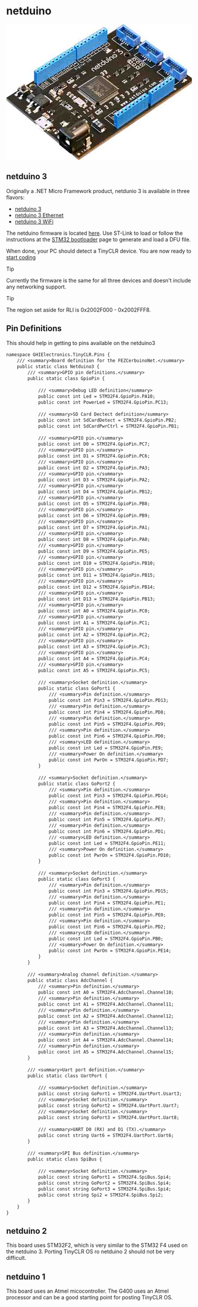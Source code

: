 # netduino
![netduino 3](images/netduino3.jpg) 
## netduino 3

Originally a .NET Micro Framework product, netdunio 3 is available in three flavors:

- [netduino 3](http://www.netduino.com/netduino3/specs.htm)
- [netduino 3 Ethernet](http://www.netduino.com/netduino3ethernet/specs.htm)
- [netduino 3 WiFi](http://www.netduino.com/netduino3wifi/specs.htm)


The netduino firmware is located [here](http://files.ghielectronics.com/downloads/TinyCLR/Firmware/Netduino/Netduino3%20Firmware.0.5.0.hex). Use ST-Link to load or follow the instructions at the [STM32 bootloader](../../hardware/loaders/stm32_bootloader.md) page to generate and load a DFU file.

When done, your PC should detect a TinyCLR device. You are now ready to [start coding](../tutorials/intro.md)

> [!Tip]
> Currently the firmware is the same for all three devices and doesn't include any networking support.

> [!Tip]
>The region set aside for RLI is 0x2002F000 - 0x2002FFF8.

## Pin Definitions
This should help in getting to pins available on the netduino3

```
namespace GHIElectronics.TinyCLR.Pins {
    /// <summary>Board definition for the FEZCerbuinoNet.</summary>
    public static class Netduino3 {
        /// <summary>GPIO pin definitions.</summary>
        public static class GpioPin {

            /// <summary>Debug LED definition</summary>
            public const int Led = STM32F4.GpioPin.PA10;
            public const int PowerLed = STM32F4.GpioPin.PC13;

            /// <summary>SD Card Dectect definition</summary>
            public const int SdCardDetect = STM32F4.GpioPin.PB2;
            public const int SdCardPwrCtrl = STM32F4.GpioPin.PB1;

            /// <summary>GPIO pin.</summary>
            public const int D0 = STM32F4.GpioPin.PC7;
            /// <summary>GPIO pin.</summary>
            public const int D1 = STM32F4.GpioPin.PC6;
            /// <summary>GPIO pin.</summary>
            public const int D2 = STM32F4.GpioPin.PA3;
            /// <summary>GPIO pin.</summary>
            public const int D3 = STM32F4.GpioPin.PA2;
            /// <summary>GPIO pin.</summary>
            public const int D4 = STM32F4.GpioPin.PB12;
            /// <summary>GPIO pin.</summary>
            public const int D5 = STM32F4.GpioPin.PB8;
            /// <summary>GPIO pin.</summary>
            public const int D6 = STM32F4.GpioPin.PB9;
            /// <summary>GPIO pin.</summary>
            public const int D7 = STM32F4.GpioPin.PA1;
            /// <summary>GPIO pin.</summary>
            public const int D8 = STM32F4.GpioPin.PA0;
            /// <summary>GPIO pin.</summary>
            public const int D9 = STM32F4.GpioPin.PE5;
            /// <summary>GPIO pin.</summary>
            public const int D10 = STM32F4.GpioPin.PB10;
            /// <summary>GPIO pin.</summary>
            public const int D11 = STM32F4.GpioPin.PB15;
            /// <summary>GPIO pin.</summary>
            public const int D12 = STM32F4.GpioPin.PB14;
            /// <summary>GPIO pin.</summary>
            public const int D13 = STM32F4.GpioPin.PB13;
            /// <summary>GPIO pin.</summary>
            public const int A0 = STM32F4.GpioPin.PC0;
            /// <summary>GPIO pin.</summary>
            public const int A1 = STM32F4.GpioPin.PC1;
            /// <summary>GPIO pin.</summary>
            public const int A2 = STM32F4.GpioPin.PC2;
            /// <summary>GPIO pin.</summary>
            public const int A3 = STM32F4.GpioPin.PC3;
            /// <summary>GPIO pin.</summary>
            public const int A4 = STM32F4.GpioPin.PC4;
            /// <summary>GPIO pin.</summary>
            public const int A5 = STM32F4.GpioPin.PC5;

            /// <summary>Socket definition.</summary>
            public static class GoPort1 {
                /// <summary>Pin definition.</summary>
                public const int Pin3 = STM32F4.GpioPin.PD13;
                /// <summary>Pin definition.</summary>
                public const int Pin4 = STM32F4.GpioPin.PD8;
                /// <summary>Pin definition.</summary>
                public const int Pin5 = STM32F4.GpioPin.PD9;
                /// <summary>Pin definition.</summary>
                public const int Pin6 = STM32F4.GpioPin.PD0;
                /// <summary>LED definition.</summary>
                public const int Led = STM32F4.GpioPin.PE9;
                /// <summary>Power On definition.</summary>
                public const int PwrOn = STM32F4.GpioPin.PD7;
            }

            /// <summary>Socket definition.</summary>
            public static class GoPort2 {
                /// <summary>Pin definition.</summary>
                public const int Pin3 = STM32F4.GpioPin.PD14;
                /// <summary>Pin definition.</summary>
                public const int Pin4 = STM32F4.GpioPin.PE8;
                /// <summary>Pin definition.</summary>
                public const int Pin5 = STM32F4.GpioPin.PE7;
                /// <summary>Pin definition.</summary>
                public const int Pin6 = STM32F4.GpioPin.PD1;
                /// <summary>LED definition.</summary>
                public const int Led = STM32F4.GpioPin.PE11;
                /// <summary>Power On definition.</summary>
                public const int PwrOn = STM32F4.GpioPin.PD10;
            }

            /// <summary>Socket definition.</summary>
            public static class GoPort3 {
                /// <summary>Pin definition.</summary>
                public const int Pin3 = STM32F4.GpioPin.PD15;
                /// <summary>Pin definition.</summary>
                public const int Pin4 = STM32F4.GpioPin.PE1;
                /// <summary>Pin definition.</summary>
                public const int Pin5 = STM32F4.GpioPin.PE0;
                /// <summary>Pin definition.</summary>
                public const int Pin6 = STM32F4.GpioPin.PD2;
                /// <summary>LED definition.</summary>
                public const int Led = STM32F4.GpioPin.PB0;
                /// <summary>Power On definition.</summary>
                public const int PwrOn = STM32F4.GpioPin.PE14;
            }
        }

        /// <summary>Analog channel definition.</summary>
        public static class AdcChannel {
            /// <summary>Pin definition.</summary>
            public const int A0 = STM32F4.AdcChannel.Channel10;
            /// <summary>Pin definition.</summary>
            public const int A1 = STM32F4.AdcChannel.Channel11;
            /// <summary>Pin definition.</summary>
            public const int A2 = STM32F4.AdcChannel.Channel12;
            /// <summary>Pin definition.</summary>
            public const int A3 = STM32F4.AdcChannel.Channel13;
            /// <summary>Pin definition.</summary>
            public const int A4 = STM32F4.AdcChannel.Channel14;
            /// <summary>Pin definition.</summary>
            public const int A5 = STM32F4.AdcChannel.Channel15;
        }

        /// <summary>Uart port definition.</summary>
        public static class UartPort {

            /// <summary>Socket definition.</summary>
            public const string GoPort1 = STM32F4.UartPort.Usart3;
            /// <summary>Socket definition.</summary>
            public const string GoPort2 = STM32F4.UartPort.Uart7;
            /// <summary>Socket definition.</summary>
            public const string GoPort3 = STM32F4.UartPort.Uart8;

            /// <summary>UART D0 (RX) and D1 (TX).</summary>
            public const string Uart6 = STM32F4.UartPort.Uart6;
        }

        /// <summary>SPI Bus definition.</summary>
        public static class SpiBus {

            /// <summary>Socket definition.</summary>
            public const string GoPort1 = STM32F4.SpiBus.Spi4;
            public const string GoPort2 = STM32F4.SpiBus.Spi4;
            public const string GoPort3 = STM32F4.SpiBus.Spi4;
            public const string Spi2 = STM32F4.SpiBus.Spi2;
        }
    }
}
```
## netduino 2
This board uses STM32F2, which is very similar to the STM32 F4 used on the netduino 3. Porting TinyCLR OS ro netduino 2 should not be very difficult.

## netduino 1
This board uses an Atmel micocontroller. The G400 uses an Atmel processor and can be a good starting point for posting TinyCLR OS.